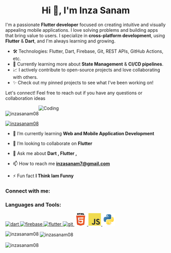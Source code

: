 






<h1 align="center">Hi 👋, I'm Inza Sanam</h1>

I'm a passionate **Flutter developer** focused on creating intuitive and visually appealing mobile applications. I love solving problems and building apps that bring value to users. I specialize in **cross-platform development**, using **Flutter** & **Dart**, and I'm always learning and growing.

- 🛠️ Technologies: Flutter, Dart, Firebase, Git, REST APIs, GitHub Actions, etc.
- 🌱 Currently learning more about **State Management** & **CI/CD pipelines**.
- 📈 I actively contribute to open-source projects and love collaborating with others.
- ✨ Check out my pinned projects to see what I've been working on!

Let's connect! Feel free to reach out if you have any questions or collaboration ideas



<img align="right" alt="Coding" width="400" src="https://media2.giphy.com/media/v1.Y2lkPTc5MGI3NjExazZqa2hyeHV3Ynd6Zjk0ZG4wOXM5ZTU1bTgwbnh6b2d4Znl5NWtrYSZlcD12MV9pbnRlcm5hbF9naWZfYnlfaWQmY3Q9Zw/RbDKaczqWovIugyJmW/giphy.gif" >






<p align="left"> <img src="https://komarev.com/ghpvc/?username=inzasanam08&label=Profile%20views&color=0e75b6&style=flat" alt="inzasanam08" /> </p>

<p align="left"> <a href="https://github.com/ryo-ma/github-profile-trophy"><img src="https://github-profile-trophy.vercel.app/?username=inzasanam08" alt="inzasanam08" /></a> </p>

- 🌱 I’m currently learning **Web and Mobile Application Development**

- 👯 I’m looking to collaborate on **Flutter**

- 💬 Ask me about **Dart , Flutter ,**

- 📫 How to reach me **inzasanam7@gmail.com**

- ⚡ Fun fact **I Think Iam Funny**

<h3 align="left">Connect with me:</h3>
<p align="left">
</p>















































<h3 align="left">Languages and Tools:</h3>
<p align="left"> <a href="https://dart.dev" target="_blank" rel="noreferrer"> <img src="https://www.vectorlogo.zone/logos/dartlang/dartlang-icon.svg" alt="dart" width="40" height="40"/> </a> <a href="https://firebase.google.com/" target="_blank" rel="noreferrer"> <img src="https://www.vectorlogo.zone/logos/firebase/firebase-icon.svg" alt="firebase" width="40" height="40"/> </a> <a href="https://flutter.dev" target="_blank" rel="noreferrer"> <img src="https://www.vectorlogo.zone/logos/flutterio/flutterio-icon.svg" alt="flutter" width="40" height="40"/> </a> <a href="https://git-scm.com/" target="_blank" rel="noreferrer"> <img src="https://www.vectorlogo.zone/logos/git-scm/git-scm-icon.svg" alt="git" width="40" height="40"/> </a> <a href="https://www.w3.org/html/" target="_blank" rel="noreferrer"> <img src="https://raw.githubusercontent.com/devicons/devicon/master/icons/html5/html5-original-wordmark.svg" alt="html5" width="40" height="40"/> </a> <a href="https://developer.mozilla.org/en-US/docs/Web/JavaScript" target="_blank" rel="noreferrer"> <img src="https://raw.githubusercontent.com/devicons/devicon/master/icons/javascript/javascript-original.svg" alt="javascript" width="40" height="40"/> </a> <a href="https://www.python.org" target="_blank" rel="noreferrer"> <img src="https://raw.githubusercontent.com/devicons/devicon/master/icons/python/python-original.svg" alt="python" width="40" height="40"/> </a> </p>

<p><img align="left" src="https://github-readme-stats.vercel.app/api/top-langs?username=inzasanam08&show_icons=true&locale=en&layout=compact" alt="inzasanam08" /></p>

<p>&nbsp;<img align="center" src="https://github-readme-stats.vercel.app/api?username=inzasanam08&show_icons=true&locale=en" alt="inzasanam08" /></p>

<p><img align="center" src="https://github-readme-streak-stats.herokuapp.com/?user=inzasanam08&" alt="inzasanam08" /></p>




